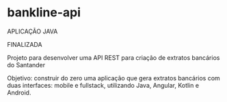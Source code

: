 # bankline-api
APLICAÇÃO JAVA 

FINALIZADA

Projeto para desenvolver uma API REST para criação de extratos bancários do Santander

Objetivo: construir do zero uma aplicação que gera extratos bancários com duas interfaces: mobile e fullstack, utilizando Java, Angular, Kotlin e Android.


